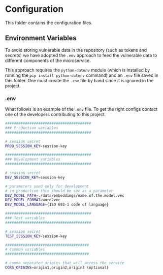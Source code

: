 # Configuration

This folder contains the configuration files.

## Environment Variables

To avoid storing vulnerable data in the repository (such as tokens
and secrets) we have adopted the `.env` approach to feed the vulnerable data to
different components of the microservice.

This approach requires the `python-dotenv` module (which is installed by running
the `pip install python-dotenv` command) and an `.env` file saved in this folder.
One must create the `.env` file by hand since it is ignored in the project.

### .env
What follows is an example of the `.env` file. To get the right configs contact
one of the developers contributing to this project.


```bash
#######################################
### Production variables
#######################################

# session secret
PROD_SESSION_KEY=session-key

#######################################
### Development variables
#######################################

# session secret
DEV_SESSION_KEY=session-key

# parameters used only for development
# in production this should be set as a parameter
DEV_MODEL_PATH=./data/embeddings/name.of.the.model.vec
DEV_MODEL_FORMAT=word2vec
DEV_MODEL_LANGUAGE={ISO 693-1 code of language}

#######################################
### Test variables
#######################################

# session secret
TEST_SESSION_KEY=session-key

######################################
# Common variables
######################################

# comma separated origins that will access the service
CORS_ORIGINS=origin1,origin2,origin3 (optional)

```
